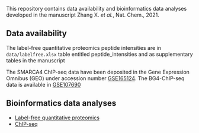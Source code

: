 This repository contains data availability and bioinformatics data analyses developed in the manuscript Zhang X. *et al.*, Nat. Chem., 2021.
 
 
## Data availability

The label-free quantitative proteomics peptide intensities are in `data/labelfree.xlsx` table entitled peptide_intensities and as supplementary tables in the manuscript

The SMARCA4 ChIP-seq data have been deposited in the Gene Expression Omnibus (GEO) under accession number [GSE165124](https://www.ncbi.nlm.nih.gov/geo/query/acc.cgi?acc=GSE165124). The BG4-ChIP-seq data is available in [GSE107690](https://www.ncbi.nlm.nih.gov/geo/query/acc.cgi?acc=GSE107690)


## Bioinformatics data analyses

- [Label-free quantitative proteomics](scripts/proteomics.md)
- [ChIP-seq](scripts/chipseq.md)
